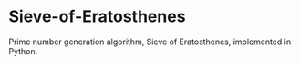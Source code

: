 # Sieve-of-Eratosthenes
Prime number generation algorithm, Sieve of Eratosthenes, implemented in Python.
